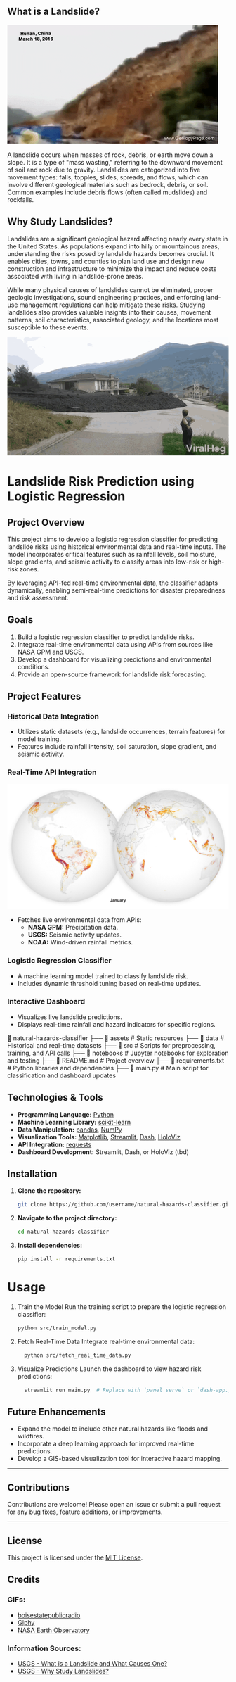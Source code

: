 ## What is a Landslide?

![Landslide Animation 1](assets/giphy.gif)

A landslide occurs when masses of rock, debris, or earth move down a slope. It is a type of "mass wasting," referring to the downward movement of soil and rock due to gravity. Landslides are categorized into five movement types: falls, topples, slides, spreads, and flows, which can involve different geological materials such as bedrock, debris, or soil. Common examples include debris flows (often called mudslides) and rockfalls.


## Why Study Landslides?

Landslides are a significant geological hazard affecting nearly every state in the United States. As populations expand into hilly or mountainous areas, understanding the risks posed by landslide hazards becomes crucial. It enables cities, towns, and counties to plan land use and design new construction and infrastructure to minimize the impact and reduce costs associated with living in landslide-prone areas.

While many physical causes of landslides cannot be eliminated, proper geologic investigations, sound engineering practices, and enforcing land-use management regulations can help mitigate these risks. Studying landslides also provides valuable insights into their causes, movement patterns, soil characteristics, associated geology, and the locations most susceptible to these events.



![Landslide Animation 2](assets/landslide-animation-2.gif)



# Landslide Risk Prediction using Logistic Regression

## Project Overview

This project aims to develop a logistic regression classifier 
for predicting landslide risks using historical environmental data and real-time inputs. 
The model incorporates critical features such as rainfall levels, soil 
moisture, slope gradients, and seismic activity to 
classify areas into low-risk or high-risk zones. 

By leveraging API-fed real-time environmental 
data, the classifier adapts dynamically, 
enabling semi-real-time predictions for disaster 
preparedness and risk assessment.

## Goals
1. Build a logistic regression classifier to predict landslide risks.
2. Integrate real-time environmental data using APIs from sources like NASA GPM and USGS.
3. Develop a dashboard for visualizing predictions and environmental conditions.
4. Provide an open-source framework for landslide risk forecasting.

## Project Features

### Historical Data Integration
- Utilizes static datasets (e.g., landslide occurrences, terrain features) for model training.
- Features include rainfall intensity, soil saturation, slope gradient, and seismic activity.

### Real-Time API Integration

![Landslide Animation 1](assets/landslides_gpm_2016_lrg.gif)

- Fetches live environmental data from APIs:
  - **NASA GPM:** Precipitation data.
  - **USGS:** Seismic activity updates.
  - **NOAA:** Wind-driven rainfall metrics.

### Logistic Regression Classifier
- A machine learning model trained to classify landslide risk.
- Includes dynamic threshold tuning based on real-time updates.

### Interactive Dashboard
- Visualizes live landslide predictions.
- Displays real-time rainfall and hazard indicators for specific regions.

📂 natural-hazards-classifier
 ├── 📂 assets          # Static resources
 ├── 📂 data            # Historical and real-time datasets
 ├── 📂 src             # Scripts for preprocessing, training, and API calls
 ├── 📂 notebooks       # Jupyter notebooks for exploration and testing
 ├── 📜 README.md       # Project overview
 ├── 📜 requirements.txt # Python libraries and dependencies
 ├── 📜 main.py         # Main script for classification and dashboard updates

## Technologies & Tools

- **Programming Language:** [Python](https://www.python.org/)
- **Machine Learning Library:** [scikit-learn](https://scikit-learn.org/)
- **Data Manipulation:** [pandas](https://pandas.pydata.org/), [NumPy](https://numpy.org/)
- **Visualization Tools:** [Matplotlib](https://matplotlib.org/), [Streamlit](https://streamlit.io/), [Dash](https://plotly.com/dash/), [HoloViz](https://holoviz.org/)
- **API Integration:** [requests](https://docs.python-requests.org/)
- **Dashboard Development:** Streamlit, Dash, or HoloViz (tbd)

## Installation

1. **Clone the repository:**
   ```bash
   git clone https://github.com/username/natural-hazards-classifier.git

2. **Navigate to the project directory:**
   ```bash
   cd natural-hazards-classifier
   
3. **Install dependencies:**
   ```bash
   pip install -r requirements.txt

# Usage
1. Train the Model Run the training script to prepare the logistic regression classifier:
   ```bash
   python src/train_model.py

3. Fetch Real-Time Data Integrate real-time environmental data:
   ```bash
     python src/fetch_real_time_data.py

5. Visualize Predictions Launch the dashboard to view hazard risk predictions:
   ```bash
     streamlit run main.py  # Replace with `panel serve` or `dash-app.py` if using HoloViz or Dash

## Future Enhancements

- Expand the model to include other natural hazards like floods and wildfires.
- Incorporate a deep learning approach for improved real-time predictions.
- Develop a GIS-based visualization tool for interactive hazard mapping.

---

## Contributions

Contributions are welcome! Please open an issue or submit a pull request for any bug fixes, feature additions, or improvements.

---

## License

This project is licensed under the [MIT License](https://opensource.org/licenses/MIT).


## Credits

### GIFs:
- [boisestatepublicradio](https://www.boisestatepublicradio.org/idaho-news/2017-04-12/scary-mudslide-caught-on-tape-on-idaho-u-s-highway-95)
- [Giphy](https://giphy.com/gifs/iEakcXftNNZRe)
- [NASA Earth Observatory](https://eoimages.gsfc.nasa.gov/images/imagerecords/92000/92018/landslides_gpm_2016_lrg.gif)

### Information Sources:
- [USGS - What is a Landslide and What Causes One?](https://www.usgs.gov/faqs/what-a-landslide-and-what-causes-one)
- [USGS - Why Study Landslides?](https://www.usgs.gov/faqs/why-study-landslides)



